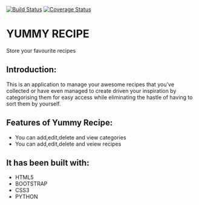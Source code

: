 [![Build Status](https://travis-ci.org/Steveochieng/Yummy--recipe-challenge2.svg?branch=master)](https://travis-ci.org/Steveochieng/Yummy--recipe-challenge2) [![Coverage Status](https://coveralls.io/repos/github/Steveochieng/Yummy--recipe-challenge2/badge.svg?branch=develop)](https://coveralls.io/github/Steveochieng/Yummy--recipe-challenge2?branch=master)


# YUMMY RECIPE
Store your favourite recipes

## Introduction:
This is an application to manage your awesome recipes that you've collected or have even managed to create driven your inspiration by categorising them for easy access while eliminating the hastle of having to sort them by yourself. 

## Features of Yummy Recipe:
* You can add,edit,delete and view categories
* You can add,edit,delete and veiew recipes

## It has been built with:
* HTML5
* BOOTSTRAP
* CSS3
* PYTHON

